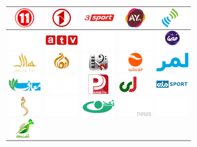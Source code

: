 | ![](https://raw.githubusercontent.com/RevGear/logo/master/Countries/AF/11TV.png) | ![](https://raw.githubusercontent.com/RevGear/logo/master/Countries/AF/1TV.png) | ![](https://raw.githubusercontent.com/RevGear/logo/master/Countries/AF/3Sport.png) | ![](https://raw.githubusercontent.com/RevGear/logo/master/Countries/AF/AfghanistanYouthTV.png) | ![](https://raw.githubusercontent.com/RevGear/logo/master/Countries/AF/AfghanTV.png) | 
|:---:|:---:|:---:|:---:|:---:| 
| ![](https://raw.githubusercontent.com/RevGear/logo/master/Countries/AF/AMC.png) | ![](https://raw.githubusercontent.com/RevGear/logo/master/Countries/AF/AynaTV.png) | ![](https://raw.githubusercontent.com/RevGear/logo/master/Countries/AF/BaharTV.png) | ![](https://raw.githubusercontent.com/RevGear/logo/master/Countries/AF/EslahTV.png) | ![](https://raw.githubusercontent.com/RevGear/logo/master/Countries/AF/FazaTV.png) | 
| ![](https://raw.githubusercontent.com/RevGear/logo/master/Countries/AF/HelalTV.png) | ![](https://raw.githubusercontent.com/RevGear/logo/master/Countries/AF/ImanTV.png) | ![](https://raw.githubusercontent.com/RevGear/logo/master/Countries/AF/KayhanTV.png) | ![](https://raw.githubusercontent.com/RevGear/logo/master/Countries/AF/KhurshidTV.png) | ![](https://raw.githubusercontent.com/RevGear/logo/master/Countries/AF/LemarTV.png) | 
| ![](https://raw.githubusercontent.com/RevGear/logo/master/Countries/AF/MaarifTV.png) | ![](https://raw.githubusercontent.com/RevGear/logo/master/Countries/AF/NoorTV.png) | ![](https://raw.githubusercontent.com/RevGear/logo/master/Countries/AF/PamirTV.png) | ![](https://raw.githubusercontent.com/RevGear/logo/master/Countries/AF/RTA.png) | ![](https://raw.githubusercontent.com/RevGear/logo/master/Countries/AF/RTASport.png) | 
| ![](https://raw.githubusercontent.com/RevGear/logo/master/Countries/AF/ShamshadTV.png) | ![](https://raw.githubusercontent.com/RevGear/logo/master/Countries/AF/SolhTV.png) | ![](https://raw.githubusercontent.com/RevGear/logo/master/Countries/AF/TamadonTV.png) | ![](https://raw.githubusercontent.com/RevGear/logo/master/Countries/AF/TOLOnews.png) | ![](https://raw.githubusercontent.com/RevGear/logo/master/Countries/AF/ToloTV.png) | 
| ![](https://raw.githubusercontent.com/RevGear/logo/master/Countries/AF/ZhwandoonTV.png)  | 
